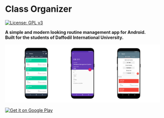 # Class Organizer
[![License: GPL v3](https://img.shields.io/badge/License-GPL%20v3-blue.svg)](https://github.com/musfiqus/class-organizer/blob/master/LICENSE.md)

**A simple and modern looking routine management app for Android.<br>
Built for the students of Daffodil International University.**

![Screenshots](./art/art.jpg?raw=true)

<a href="https://play.google.com/store/apps/details?id=bd.edu.daffodilvarsity.classorganizer">
  <img height="50" alt="Get it on Google Play"
      src="https://play.google.com/intl/en_us/badges/images/apps/en-play-badge.png" />
</a>
